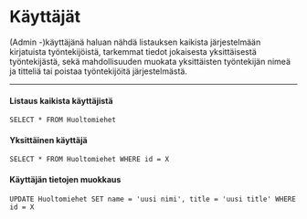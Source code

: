 # Käyttäjät

(Admin -)käyttäjänä haluan nähdä listauksen kaikista järjestelmään kirjatuista työntekijöistä, tarkemmat tiedot jokaisesta yksittäisestä työntekijästä, sekä mahdollisuuden muokata yksittäisten työntekijän nimeä ja titteliä tai poistaa työntekijöitä järjestelmästä.

------------------------------------------------

#### Listaus kaikista käyttäjistä
`SELECT * FROM Huoltomiehet` 


#### Yksittäinen käyttäjä
`SELECT * FROM Huoltomiehet WHERE id = X`

#### Käyttäjän tietojen muokkaus
`UPDATE Huoltomiehet SET name = 'uusi nimi', title = 'uusi title' WHERE id = X`
